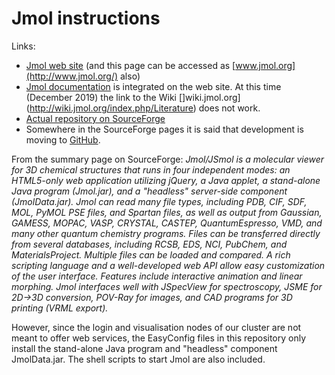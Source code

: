 # Jmol instructions

Links:
* [Jmol web site](http://jmol.sourceforge.net/) (and this page can be accessed as 
  [www.jmol.org](http://www.jmol.org/) also)
* [Jmol documentation](http://jmol.sourceforge.net/docs/) is integrated on the web site. 
  At this time (December 2019) the link to the Wiki []wiki.jmol.org](http://wiki.jmol.org/index.php/Literature) 
  does not work.
* [Actual repository on SourceForge](https://sourceforge.net/projects/jmol/)
* Somewhere in the SourceForge pages it is said that development is moving to
  [GitHub](https://github.com/BobHanson/Jmol-SwingJS).

From the summary page on SourceForge: *Jmol/JSmol is a molecular viewer for 3D chemical 
structures that runs in four independent modes: an HTML5-only web application utilizing 
jQuery, a Java applet, a stand-alone Java program (Jmol.jar), and a "headless" server-side 
component (JmolData.jar). Jmol can read many file types, including PDB, CIF, SDF, MOL, PyMOL 
PSE files, and Spartan files, as well as output from Gaussian, GAMESS, MOPAC, VASP, CRYSTAL, 
CASTEP, QuantumEspresso, VMD, and many other quantum chemistry programs. Files can be 
transferred directly from several databases, including RCSB, EDS, NCI, PubChem, and 
MaterialsProject. Multiple files can be loaded and compared. A rich scripting language and 
a well-developed web API allow easy customization of the user interface. Features include 
interactive animation and linear morphing. Jmol interfaces well with JSpecView for spectroscopy, 
JSME for 2D->3D conversion, POV-Ray for images, and CAD programs for 3D printing (VRML export).*

However, since the login and visualisation nodes of our cluster are not meant to offer 
web services, the EasyConfig files in this repository only install the stand-alone 
Java program and "headless" component JmolData.jar. The shell scripts to start Jmol
are also included.
